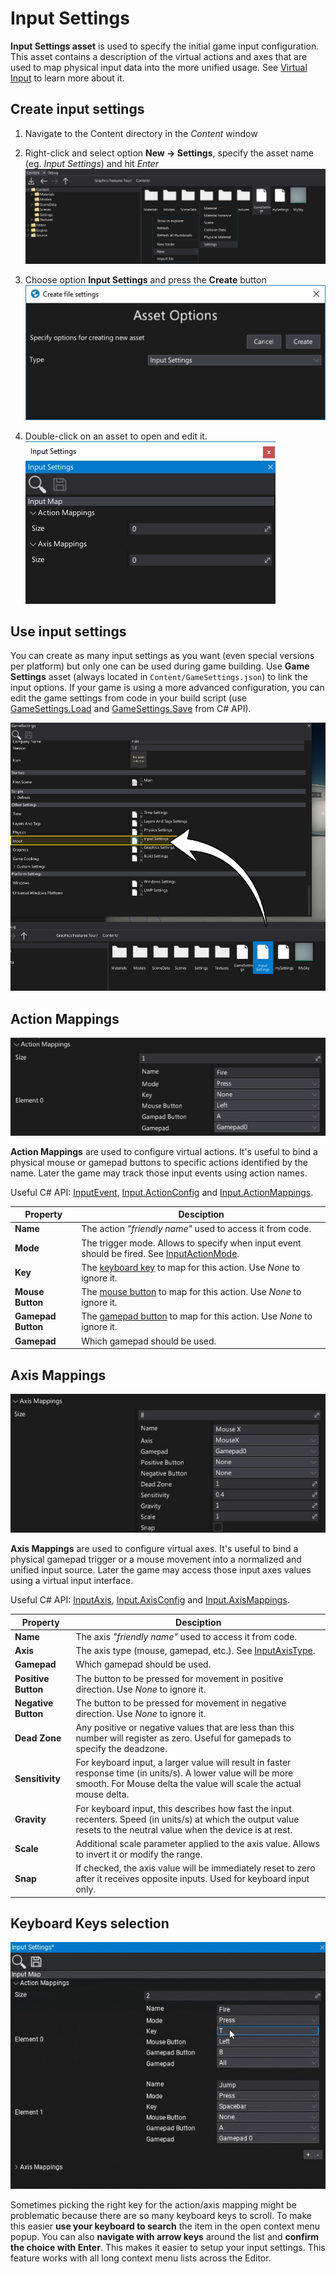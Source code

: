 # Input Settings

**Input Settings asset** is used to specify the initial game input configuration. This asset contains a description of the virtual actions and axes that are used to map physical input data into the more unified usage. See [Virtual Input](virtual-input.md) to learn more about it.

## Create input settings

1. Navigate to the Content directory in the *Content* window

2. Right-click and select option **New -> Settings**, specify the asset name (eg. *Input Settings*) and hit *Enter*
   <br>![Tutorial](media/new-settings.jpg)

3. Choose option **Input Settings** and press the **Create** button
   <br>![Tutorial](media/input-settings-new.jpg)

4. Double-click on an asset to open and edit it.
   <br>![Tutorial](media/empty-input-settings.jpg)

## Use input settings

You can create as many input settings as you want (even special versions per platform) but only one can be used during game building. Use **Game Settings** asset (always located in `Content/GameSettings.json`) to link the input options. If your game is using a more advanced configuration, you can edit the game settings from code in your build script (use [GameSettings.Load](https://docs.flaxengine.com/api/FlaxEditor.Content.Settings.GameSettings.html#FlaxEditor_Content_Settings_GameSettings_Load) and [GameSettings.Save](https://docs.flaxengine.com/api/FlaxEditor.Content.Settings.GameSettings.html#FlaxEditor_Content_Settings_GameSettings_Save__1___0_) from C# API).

![Use Input Settings](media/use-input-settings.jpg)

## Action Mappings

![Action Mappings](media/input-action-mappings.jpg)

**Action Mappings** are used to configure virtual actions. It's useful to bind a physical mouse or gamepad buttons to specific actions identified by the name. Later the game may track those input events using action names.

Useful C# API: [InputEvent](https://docs.flaxengine.com/api/FlaxEngine.InputEvent.html), [Input.ActionConfig](https://docs.flaxengine.com/api/FlaxEngine.Input.ActionConfig.html) and [Input.ActionMappings](https://docs.flaxengine.com/api/FlaxEngine.Input.html#FlaxEngine_Input_ActionMappings).

| Property | Desciption |
|--------|--------|
| **Name** | The action *"friendly name"* used to access it from code. |
| **Mode** | The trigger mode. Allows to specify when input event should be fired. See [InputActionMode](https://docs.flaxengine.com/api/FlaxEngine.InputActionMode.html). |
| **Key** | The [keyboard key](https://docs.flaxengine.com/api/FlaxEngine.KeyboardKeys.html) to map for this action. Use *None* to ignore it. |
| **Mouse Button** | The [mouse button](https://docs.flaxengine.com/api/FlaxEngine.MouseButton.html) to map for this action. Use *None* to ignore it. |
| **Gamepad Button** | The [gamepad button](https://docs.flaxengine.com/api/FlaxEngine.GamepadButton.html) to map for this action. Use *None* to ignore it. |
| **Gamepad** | Which gamepad should be used. |

## Axis Mappings

![Axis Mappings](media/input-axis-mappings.jpg)

**Axis Mappings** are used to configure virtual axes. It's useful to bind a physical gamepad trigger or a mouse movement into a normalized and unified input source. Later the game may access those input axes values using a virtual input interface.

Useful C# API: [InputAxis](https://docs.flaxengine.com/api/FlaxEngine.InputAxis.html), [Input.AxisConfig](https://docs.flaxengine.com/api/FlaxEngine.Input.AxisConfig.html) and [Input.AxisMappings](https://docs.flaxengine.com/api/FlaxEngine.Input.html#FlaxEngine_Input_AxisMappingsAxisConfig).

| Property | Desciption |
|--------|--------|
| **Name** | The axis *"friendly name"* used to access it from code. |
| **Axis** | The axis type (mouse, gamepad, etc.). See [InputAxisType](https://docs.flaxengine.com/api/FlaxEngine.InputAxisType.html). |
| **Gamepad** | Which gamepad should be used. |
| **Positive Button** | The button to be pressed for movement in positive direction. Use *None* to ignore it. |
| **Negative Button** | The button to be pressed for movement in negative direction. Use *None* to ignore it. |
| **Dead Zone** | Any positive or negative values that are less than this number will register as zero. Useful for gamepads to specify the deadzone. |
| **Sensitivity** | For keyboard input, a larger value will result in faster response time (in units/s). A lower value will be more smooth. For Mouse delta the value will scale the actual mouse delta. |
| **Gravity** | For keyboard input, this describes how fast the input recenters. Speed (in units/s) at which the output value resets to the neutral value when the device is at rest. |
| **Scale** | Additional scale parameter applied to the axis value. Allows to invert it or modify the range. |
| **Snap** | If checked, the axis value will be immediately reset to zero after it receives opposite inputs. Used for keyboard input only. |

## Keyboard Keys selection

![Keyboard Keys enum picking with keyboard](media/keyboard-navigation-context-menu.gif)

Sometimes picking the right key for the action/axis mapping might be problematic because there are so many keyboard keys to scroll. To make this easier **use your keyboard to search** the item in the open context menu popup. You can also **navigate with arrow keys** around the list and **confirm the choice with Enter**. This makes it easier to setup your input settings. This feature works with all long context menu lists across the Editor.

